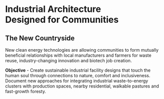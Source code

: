 

# Industrial Architecture Designed&nbsp;for&nbsp;Communities 


## The New Countryside

New clean energy technologies are allowing communities to form mutually beneficial relationships with local manufacturers and farmers for waste reuse, industry-changing innovation and biotech job creation.  

<b>Objective</b> - Create sustainable industrial facility designs that touch the human soul through connections to nature, comfort and inclusiveness. Document new approaches for integrating industrial waste-to-energy clusters with production spaces, nearby residential, walkable pastures and fast-growth foresty.  